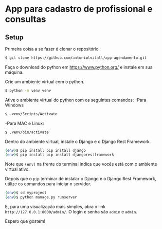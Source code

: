# App para cadastro de profissional e consultas

## Setup

Primeira coisa a se fazer é clonar o repositório

```sh
$ git clone https://github.com/antoniolvitall/app-agendamento.git
```
Faça o download do python em https://www.python.org/ e instale em sua máquina.

Crie um ambiente virtual com o python.

```sh
$ python -m venv venv
```

Ative o ambiente virtual do python com os seguintes comandos:
-Para Windows
```sh
$ .venv/Scripts/Activate
```
-Para MAC e Linux:
```sh
$ .venv/bin/activate
```

Dentro do ambiente virtual, instale o Django e o Django Rest Framework.
```sh
(env)$ pip install pip install django
(env)$ pip install pip install djangorestframework
```
Note que `(env)` na frente do terminal indica que vocês está com o ambiente virtual ativo.

Depois que o `pip` terminar de instalar o Django e o Django Rest Framework, utilize os comandos para iniciar o servidor.

```sh
(env)$ cd myproject
(env)$ python manage.py runserver
```
E, para uma visualização mais simples, abra o link `http://127.0.0.1:8000/admin/`.
O login e senha são `admin` e `admin`.

Espero que gostem!
